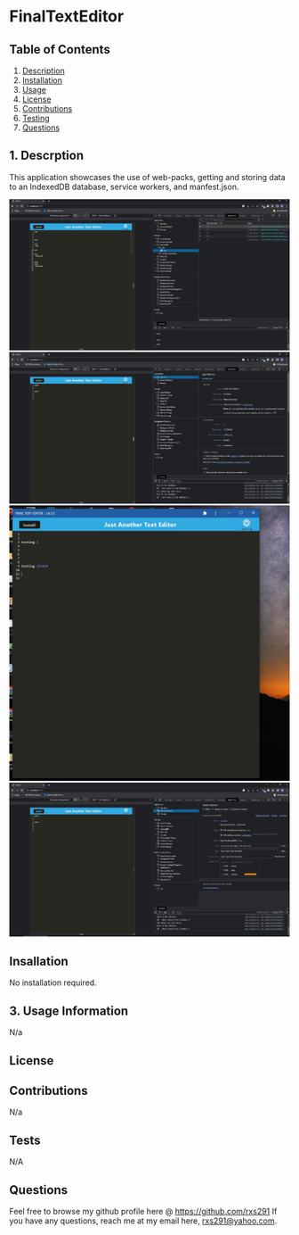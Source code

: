#                             FinalTextEditor
 

##  Table of Contents  

1. [Description](#desc)
2. [Installation](#install)
3. [Usage](#usage)
4. [License](#license) 
5. [Contributions](#contributions)
6. [Testing](#testing)
7. [Questions](#questions) 

<a name="desc"></a>
## 1. Descrption

This application showcases the use of web-packs, getting and storing data to an IndexedDB database, service workers, and manfest.json.

![indexDB](./assets/images/indexDB.JPG)
![manifest](./assets/images/manifest.JPG)
![offlineApp](./assets/images/offlineApp.JPG)
![serviceWorker](./assets/images/serviceWorker.JPG) 

<a name="install"></a>
## Insallation
No installation required. 

<a name="usage"></a>
## 3. Usage Information

N/a

<a name="license"></a>
## License   

 
<a name="contributions"></a>
## Contributions 

N/a

<a name="testing"></a>
## Tests
N/A

<a name="questions"></a>
## Questions 

Feel free to browse my github profile here @ https://github.com/rxs291
If you have any questions, reach me at my email here, rxs291@yahoo.com.

